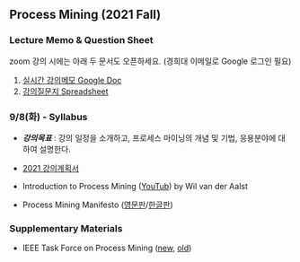 ## Process Mining (2021 Fall)

### Lecture Memo & Question Sheet

zoom 강의 시에는 아래 두 문서도 오픈하세요. (경희대 이메일로 Google 로그인 필요)
1. [실시간 강의메모 Google Doc](https://docs.google.com/document/d/1PB5GI8f8y4zpKgi4Ga0sYCAJZRHfEyTQhnhpRiJ_3Lk)
2. [강의질문지 Spreadsheet](https://docs.google.com/spreadsheets/d/1dg3vtgoTn0zuOBqCDu6pVow7x0GiuxYNWc-5JkJxN9M)

### 9/8(화) - Syllabus

* ___강의목표___ : 강의 일정을 소개하고, 프로세스 마이닝의 개념 및 기법, 응용분야에 대하여 설명한다.

* [2021 강의계획서](http://sugang.khu.ac.kr/core?attribute=lectPlan&p_year=2021&p_term=20&p_teach=027799&p_code=BDA71500&p_subjt=BDA715&lang=ko&loginYn=N)
* Introduction to Process Mining ([YouTub](https://youtu.be/7oat7MatU_U)) by Wil van der Aalst
* Process Mining Manifesto ([영문판](https://drive.google.com/file/d/1dIe3vnYKHFzA9FDehhCR5O-QwtwRi2ok)/[한글판](https://drive.google.com/file/d/14DBntkV-gVwUsXt-a_S6xIg0wKy7rQ1F/view))


### Supplementary Materials
* IEEE Task Force on Process Mining ([new](https://www.tf-pm.org/), [old](https://www.win.tue.nl/ieeetfpm/))
